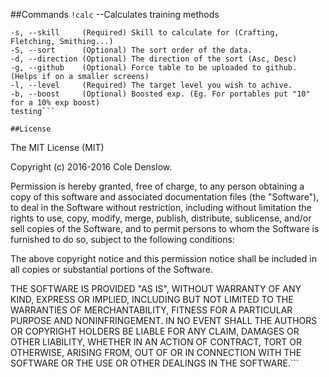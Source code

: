 ##Commands
`!calc` --Calculates training methods
```-u, --username  (Required) Your runescape username.
-s, --skill     (Required) Skill to calculate for (Crafting, Fletching, Smithing...)
-S, --sort      (Optional) The sort order of the data.
-d, --direction (Optional) The direction of the sort (Asc, Desc)
-g, --github    (Optional) Force table to be uploaded to github. (Helps if on a smaller screens)
-l, --level     (Required) The target level you wish to achive.
-b, --boost     (Optional) Boosted exp. (Eg. For portables put "10" for a 10% exp boost)
testing```

##License
```
The MIT License (MIT)

Copyright (c) 2016-2016 Cole Denslow.

Permission is hereby granted, free of charge, to any person obtaining a copy
of this software and associated documentation files (the "Software"), to deal
in the Software without restriction, including without limitation the rights
to use, copy, modify, merge, publish, distribute, sublicense, and/or sell
copies of the Software, and to permit persons to whom the Software is
furnished to do so, subject to the following conditions:

The above copyright notice and this permission notice shall be included in
all copies or substantial portions of the Software.

THE SOFTWARE IS PROVIDED "AS IS", WITHOUT WARRANTY OF ANY KIND, EXPRESS OR
IMPLIED, INCLUDING BUT NOT LIMITED TO THE WARRANTIES OF MERCHANTABILITY,
FITNESS FOR A PARTICULAR PURPOSE AND NONINFRINGEMENT. IN NO EVENT SHALL THE
AUTHORS OR COPYRIGHT HOLDERS BE LIABLE FOR ANY CLAIM, DAMAGES OR OTHER
LIABILITY, WHETHER IN AN ACTION OF CONTRACT, TORT OR OTHERWISE, ARISING FROM,
OUT OF OR IN CONNECTION WITH THE SOFTWARE OR THE USE OR OTHER DEALINGS IN
THE SOFTWARE.```